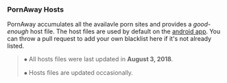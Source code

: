 ### PornAway Hosts
PornAway accumulates all the availavle porn sites and provides a _good-enough_ host file. The host files are used by default on the [android app](https://forum.xda-developers.com/android/apps-games/root-pornaway-block-porn-sites-t3460036). You can throw a pull request to add your own blacklist here if it's not already listed. 

>⦁ All hosts files were last updated in **August 3, 2018**. 
> 
>⦁ Hosts files are updated occasionally.
>  
